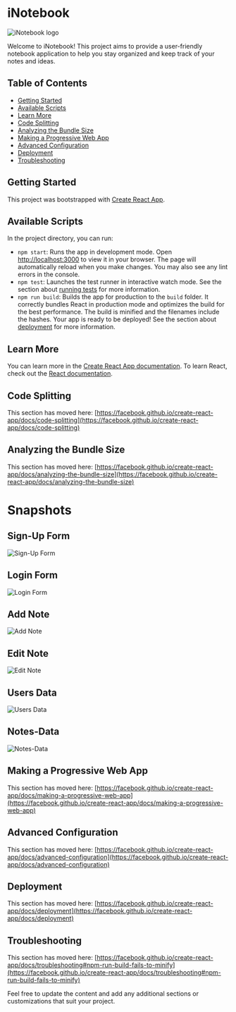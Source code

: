 # iNotebook

![iNotebook logo](https://github.com/Khushviroja/iNotebook/assets/96327504/7501e9d8-6dad-4196-98b3-6edd52e7d951)


Welcome to iNotebook! This project aims to provide a user-friendly notebook application to help you stay organized and keep track of your notes and ideas.

## Table of Contents
- [Getting Started](#getting-started)
- [Available Scripts](#available-scripts)
- [Learn More](#learn-more)
- [Code Splitting](#code-splitting)
- [Analyzing the Bundle Size](#analyzing-the-bundle-size)
- [Making a Progressive Web App](#making-a-progressive-web-app)
- [Advanced Configuration](#advanced-configuration)
- [Deployment](#deployment)
- [Troubleshooting](#troubleshooting)

## Getting Started
This project was bootstrapped with [Create React App](https://github.com/facebook/create-react-app).

## Available Scripts
In the project directory, you can run:

- `npm start`: Runs the app in development mode. Open [http://localhost:3000](http://localhost:3000) to view it in your browser. The page will automatically reload when you make changes. You may also see any lint errors in the console.
- `npm test`: Launches the test runner in interactive watch mode. See the section about [running tests](https://facebook.github.io/create-react-app/docs/running-tests) for more information.
- `npm run build`: Builds the app for production to the `build` folder. It correctly bundles React in production mode and optimizes the build for the best performance. The build is minified and the filenames include the hashes. Your app is ready to be deployed! See the section about [deployment](https://facebook.github.io/create-react-app/docs/deployment) for more information.

## Learn More
You can learn more in the [Create React App documentation](https://facebook.github.io/create-react-app/docs/getting-started). To learn React, check out the [React documentation](https://reactjs.org/).

## Code Splitting
This section has moved here: [https://facebook.github.io/create-react-app/docs/code-splitting](https://facebook.github.io/create-react-app/docs/code-splitting)

## Analyzing the Bundle Size
This section has moved here: [https://facebook.github.io/create-react-app/docs/analyzing-the-bundle-size](https://facebook.github.io/create-react-app/docs/analyzing-the-bundle-size)

# Snapshots

## Sign-Up Form
![Sign-Up Form](https://github.com/Khushviroja/iNotebook/assets/96327504/0b9eeead-3611-4230-88b9-694103ad0f91)

## Login Form
![Login Form](https://github.com/Khushviroja/iNotebook/assets/96327504/3f18603b-1dea-4d1e-9a3f-add718453ef8)

## Add Note
![Add Note](https://github.com/Khushviroja/iNotebook/assets/96327504/bddcdf4b-bb7e-4409-9568-0ae2268b3d84)

## Edit Note
![Edit Note](https://github.com/Khushviroja/iNotebook/assets/96327504/c1074ed8-f4d4-488d-94f7-592a36596e09)

## Users Data
![Users Data](https://github.com/Khushviroja/iNotebook/assets/96327504/8603db94-d6ed-4744-abfb-2bf1f1480db1)

## Notes-Data
![Notes-Data](https://github.com/Khushviroja/iNotebook/assets/96327504/c6db3519-24ac-4a2f-b97b-cdf8563ab0d9)

## Making a Progressive Web App
This section has moved here: [https://facebook.github.io/create-react-app/docs/making-a-progressive-web-app](https://facebook.github.io/create-react-app/docs/making-a-progressive-web-app)

## Advanced Configuration
This section has moved here: [https://facebook.github.io/create-react-app/docs/advanced-configuration](https://facebook.github.io/create-react-app/docs/advanced-configuration)

## Deployment
This section has moved here: [https://facebook.github.io/create-react-app/docs/deployment](https://facebook.github.io/create-react-app/docs/deployment)

## Troubleshooting
This section has moved here: [https://facebook.github.io/create-react-app/docs/troubleshooting#npm-run-build-fails-to-minify](https://facebook.github.io/create-react-app/docs/troubleshooting#npm-run-build-fails-to-minify)

Feel free to update the content and add any additional sections or customizations that suit your project.
